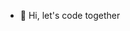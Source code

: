 - 👋 Hi, let's code together

<!---
Chr1st1nka/Chr1st1nka is a ✨ special ✨ repository because its `README.md` (this file) appears on your GitHub profile.
You can click the Preview link to take a look at your changes.
--->
